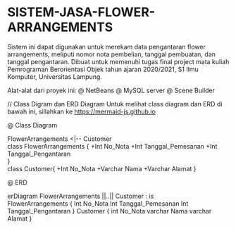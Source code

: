 # SISTEM-JASA-FLOWER-ARRANGEMENTS
Sistem ini dapat digunakan untuk merekam data pengantaran flower arrangements, meliputi nomor nota pembelian, tanggal pembuatan, dan tanggal pengantaran. Dibuat untuk memenuhi tugas final project mata kuliah Pemrograman Berorientasi Objek tahun ajaran 2020/2021, S1 Ilmu Komputer, Universitas Lampung.


Alat-alat dari proyek ini:
@ NetBeans
@ MySQL server
@ Scene Builder



// Class Digram dan ERD Diagram
Untuk melihat class diagram dan ERD di bawah ini, sillahkan ke https://mermaid-js.github.io

@ Class Diagram




   FlowerArrangements <|-- Customer   
   class FlowerArrangements {
      +Int No_Nota
      +Int Tanggal_Pemesanan
      +Int Tanggal_Pengantaran      
    }    
    class Customer{
      +Int No_Nota
      +Varchar Nama
      +Varchar Alamat
    }


@ ERD




erDiagram
FlowerArrangements ||..|| Customer : is       
FlowerArrangements {
Int No_Nota
Int Tanggal_Pemesanan
Int Tanggal_Pengantaran
}
Customer {
int No_Nota
varchar Nama
varchar Alamat
}

